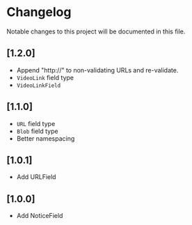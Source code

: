 # Changelog

Notable changes to this project will be documented in this file.

## [1.2.0]

- Append "http://" to non-validating URLs and re-validate.
- `VideoLink` field type
- `VideoLinkField`


## [1.1.0]

- `URL` field type
- `Blob` field type
- Better namespacing


## [1.0.1]

- Add URLField


## [1.0.0]

- Add NoticeField
